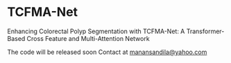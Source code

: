 # TCFMA-Net
Enhancing Colorectal Polyp Segmentation with  TCFMA-Net: A Transformer-Based Cross Feature  and Multi-Attention Network

The code will be released soon
Contact at manansandila@yahoo.com
